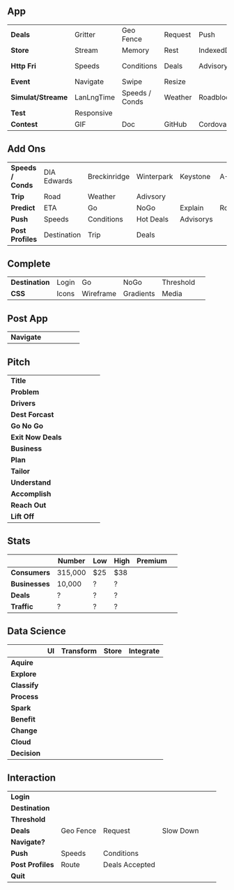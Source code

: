 
## App
|   |   |    |   |   |   |
| - | - | -  | - | - | - |
| **Deals**           | Gritter     | Geo Fence      | Request    | Push       |            | 
| **Store**           | Stream      | Memory         | Rest       | IndexedDB  |            |
| **Http Fri**        | Speeds      | Conditions     | Deals      | Advisorys  | Geo Fence  |
| **Event**           | Navigate    | Swipe          | Resize     |            |            |
| **Simulat/Streame** | LanLngTime  | Speeds / Conds | Weather    | Roadblocks | Deals      | 
| **Test**            | Responsive  |                |            |            |            |
| **Contest**         | GIF         | Doc            | GitHub     |  Cordova   |            |

## Add Ons
|   |   |    |   |   |   |
| - | - | -  | - | - | - |
| **Speeds / Conds**  | DIA Edwards | Breckinridge   | Winterpark | Keystone   | A-Basin    |
| **Trip**            | Road        | Weather        | Adivsory   |            |            |
| **Predict**         | ETA         |   Go           |  NoGo      | Explain    | Roadblocks | 
| **Push**            | Speeds      | Conditions     | Hot Deals  | Advisorys  |            |
| **Post Profiles**   | Destination | Trip           | Deals      |            |            | 

## Complete
|   |   |    |   |   |   |
| - | - | -  | - | - | - |
| **Destination**     | Login       | Go             | NoGo       | Threshold  |            |
| **CSS**             |  Icons      | Wireframe      | Gradients  | Media      |            |

## Post App
|   |   |    |   |   |   |
| - | - | -  | - | - | - |
| **Navigate**        |             |                |            |            |            |

## Pitch
|   |   |    |   |   |   |
| - | - | -  | - | - | - |
| **Title**          |           |                |           |        |         | 
| **Problem**        |           |                |           |        |         |
| **Drivers**        |           |                |           |        |         |
| **Dest Forcast**   |           |                |           |        |         | 
| **Go No Go**       |           |                |           |        |         |
| **Exit Now Deals** |           |                |           |        |         |
| **Business**       |           |                |           |        |         |
| **Plan**           |           |                |           |        |         |
| **Tailor**         |           |                |           |        |         |
| **Understand**     |           |                |           |        |         |
| **Accomplish**     |           |                |           |        |         |
| **Reach Out**      |           |                |           |        |         |
| **Lift Off**       |           |                |           |        |         |

## Stats
|   |  Number | Low   | High | Premium  |   |
| - | - | -  | - | - | - |
| **Consumers**  | 315,000    |  $25 | $38 |        |         | 
| **Businesses** |  10,000    |  ?   | ?   |        |         |
| **Deals**      |   ?        |  ?   | ?   |        |         | 
| **Traffic**    |   ?        |  ?   | ?   |        |         | 

## Data Science
|   | UI  | Transform | Store | Integrate |
| - | - | -  | - | - |
| **Aquire**    |      |     |     |      | 
| **Explore**   |      |     |     |      | 
| **Classify**  |      |     |     |      | 
| **Process**   |      |     |     |      | 
| **Spark**     |      |     |     |      | 
| **Benefit**   |      |     |     |      | 
| **Change**    |      |     |     |      | 
| **Cloud**     |      |     |     |      | 
| **Decision**  |      |     |     |      | 

## Interaction
|   |   |    |   |   |   |
| - | - | -  | - | - | - |
| **Login**         |           |                |           |        |         | 
| **Destination**   |           |                |           |        |         |
| **Threshold**     |           |                |           |        |         |
| **Deals**         | Geo Fence | Request        | Slow Down |        |         |
| **Navigate?**     |           |                |           |         |         | 
| **Push**          | Speeds    | Conditions     |           |        |         |
| **Post Profiles** | Route     | Deals Accepted |           |        |         |
| **Quit**          |           |                |           |        |         |



